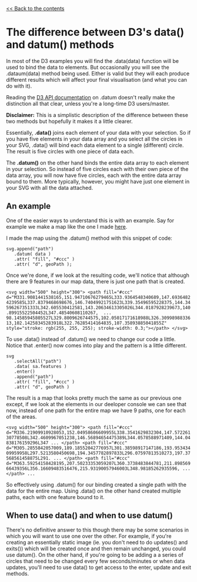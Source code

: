 [<< Back to the contents](http://github.com/alastairotter/data-journalism-notes)

# The difference between D3's data() and datum() methods

In most of the D3 examples you will find the .data(data) function will be used to bind the data to elements. But occasionally you will see the .dataum(data) method being used. Either is valid but they will each produce different results which will affect your final visualisation (and what you can do with it). 

Reading the [D3 API documentation](https://github.com/d3/d3-selection/blob/master/README.md#selection_datum) on .datum doesn't really make the distinction all that clear, unless you're a long-time D3 users/master. 

**Disclaimer:** This is a simplistic description of the difference between these two methods but hopefully it makes it a little clearer.

Essentially, **.data()** joins each element of your data with your selection. So if you have five elements in your data array and you select all the circles in your SVG, .data() will bind each data element to a single (different) circle. The result is five circles with one piece of data each. 

The **.datum()** on the other hand binds the entire data array to each element in your selection. So instead of five circles each with their own piece of the data array, you will now have five circles, each with the entire data array bound to them. More typically, however, you might have just one element in your SVG with all the data attached. 

## An example 

One of the easier ways to understand this is with an example. Say for example we make a map like the one I made [here](fit-a-d3-map-to-a-container-div.md). 

I made the map using the .datum() method with this snippet of code: 

    svg.append("path")
       .datum( data )
       .attr( "fill", "#ccc" )
       .attr( "d", geoPath );
       
 Once we're done, if we look at the resulting code, we'll notice that although there are 9 features in our map data, there is just one path that is created. 
 
`<svg width="500" height="300">
<path fill="#ccc" d="M331.9081441538165,151.94710676279465L333.9364548340689,147.69364824239585L337.8379468698676,146.74049921751623L339.35496595228375,144.34596267351333L342.605530412581,143.20634613305026L344.0187928239673,140.89915522504452L347.48540608110267, 
... 
98.14585945805527L329.8009626744575,102.05017171618988L326.3099898833613,102.14258345283918L322.76285414164835,107.35893885041855Z" style="stroke: rgb(255, 255, 255); stroke-width: 0.3;"></path>
</svg>`

To use .data() instead of .datum() we need to change our code a little. Notice that .enter() now comes into play and the pattern is a little different.

    svg
       .selectAll("path")
       .data( sa.features )
       .enter()
       .append("path")
       .attr( "fill", "#ccc" )
       .attr( "d", geoPath )
       
The result is a map that looks pretty much the same as our previous one except, if we look at the elements in our deeloper console we can see that now, instead of one path for the entire map we have 9 paths, one for each of the areas. 

`<svg width="500" height="300">
<path fill="#ccc" d="M336.21909910928053,152.04958606609955L338.3541629832304,147.57226130778508L342.4609967051238,146.56894654475389L344.0578588971409,144.04838176159296L347
...
</path>
<path fill="#ccc" d="M305.2855842057009,189.18552042776957L301.38598917147186,193.95343409959958L297.5213580450698,194.3457782897833L296.07597813510273,197.37568561458875L291.
...
</path>
<path fill="#ccc" d="M363.59254158428195,207.50233353059207L360.3738483844781,211.89856966439356L356.16609483516476,215.93190057946003L348.98185262935596,
...
</path>
...`

So effectively using .datum() for our binding created a single path with the data for the entire map. Using .data() on the other hand created multiple paths, each with one feature bound to it. 

## When to use data() and when to use datum()

There's no definitive answer to this though there may be some scenarios in which you will want to use one over the other. For example, if you're creating an essentially static image (ie. you don't need to do updates() and exits()) which will be created once and then remain unchanged, you could use datum(). On the other hand, if you're going to be adding a a series of circles that need to be changed every few seconds/minutes or when data updates, you'll need to use data() to get access to the enter, update and exit methods. 



